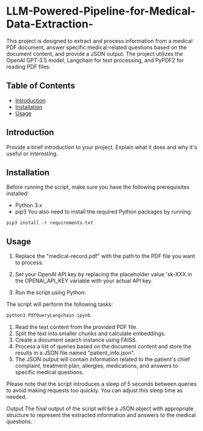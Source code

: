 # LLM-Powered-Pipeline-for-Medical-Data-Extraction-
This project is designed to extract and process information from a medical PDF document, answer specific medical-related questions based on the document content, and provide a JSON output. The project utilizes the OpenAI GPT-3.5 model, Langchain for text processing, and PyPDF2 for reading PDF files.


## Table of Contents

- [Introduction](#introduction)
- [Installation](#installation)
- [Usage](#usage)

## Introduction

Provide a brief introduction to your project. Explain what it does and why it's useful or interesting.

## Installation

Before running the script, make sure you have the following prerequisites installed:

- Python 3.x
- pip3
You also need to install the required Python packages by running:

```shell
pip3 install -r requirements.txt
```

## Usage
1. Replace the "medical-record.pdf" with the path to the PDF file you want to process.

2. Set your OpenAI API key by replacing the placeholder value 'sk-XXX in the OPENAI_API_KEY variable with your actual API key.

3. Run the script using Python:

The script will perform the following tasks:
```bash
python3 PdfQueryLangchain.ipynb
```

1. Read the text content from the provided PDF file.
2. Split the text into smaller chunks and calculate embeddings.
3. Create a document search instance using FAISS.
4. Process a list of queries based on the document content and store the results in a JSON file named "patient_info.json".
5. The JSON output will contain information related to the patient's chief complaint, treatment plan, allergies, medications, and answers to specific medical questions.

Please note that the script introduces a sleep of 5 seconds between queries to avoid making requests too quickly. You can adjust this sleep time as needed.


Output
The final output of the script will be a JSON object with appropriate structure to represent the extracted information and answers to the medical questions.
